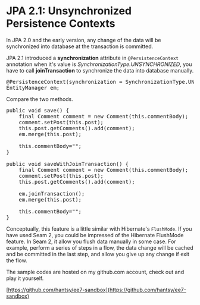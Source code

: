 # JPA 2.1: Unsynchronized Persistence Contexts


In JPA 2.0 and the early version, any change of the data will be synchronized into database at the transaction is committed.

JPA 2.1 introduced a **synchronization** attribute in `@PersistenceContext` annotation when it's value is *SynchronizationType.UNSYNCHRONIZED*, you have to call **joinTransaction** to synchronize the data into database manually.


<pre>
@PersistenceContext(synchronization = SynchronizationType.UNSYNCHRONIZED)
EntityManager em;
</pre>

Compare the two methods. 

<pre>
public void save() {
	final Comment comment = new Comment(this.commentBody);
	comment.setPost(this.post);
	this.post.getComments().add(comment);
	em.merge(this.post);

	this.commentBody="";
}

public void saveWithJoinTransaction() {
	final Comment comment = new Comment(this.commentBody);
	comment.setPost(this.post);
	this.post.getComments().add(comment);

	em.joinTransaction();
	em.merge(this.post);

	this.commentBody="";
}
</pre>

Conceptually, this feature is a little similar with Hibernate's `FlushMode`. If you have used Seam 2, you could be impressed of the Hibernate FlushMode feature. In Seam 2, it allow you flush data manually in some case. For example, perform a series of steps in a flow, the data change will be cached and be committed in the last step, and allow you give up any change if exit the flow.

The sample codes are hosted on my github.com account, check out and play it yourself.

[https://github.com/hantsy/ee7-sandbox](https://github.com/hantsy/ee7-sandbox)